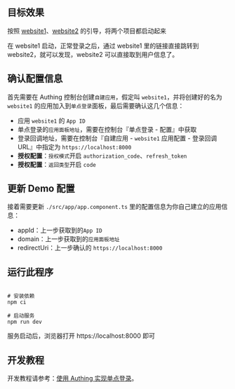 ## 目标效果

按照 [website1](./README.md)、[website2](../website2/README.md) 的引导，将两个项目都启动起来

在 website1 启动，正常登录之后，通过 website1 里的链接直接跳转到 website2，就可以发现，website2 可以直接取到用户信息了。

## 确认配置信息

首先需要在 Authing 控制台创建`自建应用`，假定叫 `website1`，并将创建好的名为 `website1` 的应用加入到`单点登录`面板，最后需要确认这几个信息：

- 应用 `website1` 的 `App ID`
- 单点登录的`应用面板地址`，需要在控制台『单点登录 - 配置』中获取
- 登录回调地址，需要在控制台『自建应用 - `website1` 应用配置 - 登录回调 URL』中指定为 `https://localhost:8000`
- **授权配置**：`授权模式`开启 `authorization_code`、`refresh_token`
- **授权配置**：`返回类型`开启 `code`

## 更新 Demo 配置

接着需要更新 `./src/app/app.component.ts` 里的配置信息为你自己建立的应用信息：

- appId：上一步获取到的`App ID`
- domain：上一步获取到的`应用面板地址`
- redirectUri：上一步确认的 `https://localhost:8000`

## 运行此程序

``` shell

# 安装依赖
npm ci

# 启动服务
npm run dev
```

服务启动后，浏览器打开 https://localhost:8000 即可

## 开发教程

开发教程请参考：[使用 Authing 实现单点登录](https://docs.authing.cn/v3/reference/sdk/web/quick.html)。
